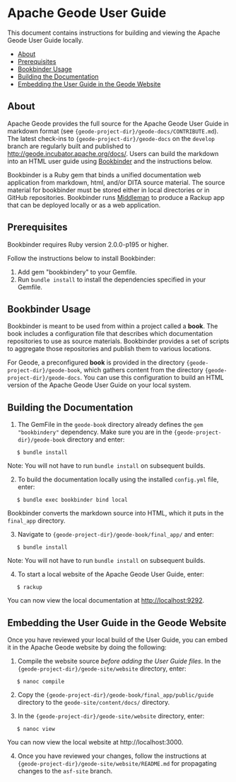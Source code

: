# Apache Geode User Guide

This document contains instructions for building and viewing the Apache Geode User Guide locally.

- [About](#about)
- [Prerequisites](#prerequisites)
- [Bookbinder Usage](#bookbinder-usage)
- [Building the Documentation](#building-the-documentation)
- [Embedding the User Guide in the Geode Website](#embedding-the-user-guide-in-the-geode-website)

## About

Apache Geode provides the full source for the Apache Geode User Guide in markdown format (see `{geode-project-dir}/geode-docs/CONTRIBUTE.md`). The latest check-ins to `{geode-project-dir}/geode-docs` on the `develop` branch are regularly built and published to http://geode.incubator.apache.org/docs/. Users can build the markdown into an HTML user guide using [Bookbinder](https://github.com/pivotal-cf/bookbinder) and the instructions below.

Bookbinder is a Ruby gem that binds  a unified documentation web application from markdown, html, and/or DITA source material. The source material for bookbinder must be stored either in local directories or in GitHub repositories. Bookbinder runs [Middleman](http://middlemanapp.com/) to produce a Rackup app that can be deployed locally or as a web application.

## Prerequisites

Bookbinder requires Ruby version 2.0.0-p195 or higher.

Follow the instructions below to install Bookbinder:

1. Add gem "bookbindery" to your Gemfile.
2. Run `bundle install` to install the dependencies specified in your Gemfile.

## Bookbinder Usage

Bookbinder is meant to be used from within a project called a **book**. The book includes a configuration file that describes which documentation repositories to use as source materials. Bookbinder provides a set of scripts to aggregate those repositories and publish them to various locations.

For Geode, a preconfigured **book** is provided in the directory `{geode-project-dir}/geode-book`, which gathers content from the directory `{geode-project-dir}/geode-docs`. You can use this configuration to build an HTML version of the Apache Geode User Guide on your local system.

## Building the Documentation

1. The GemFile in the `geode-book` directory already defines the `gem "bookbindery"` dependency. Make sure you are in the `{geode-project-dir}/geode-book` directory and enter:
```
   $ bundle install
```

   Note: You will not have to run `bundle install` on subsequent builds.

2. To build the documentation locally using the installed `config.yml` file, enter:
```
   $ bundle exec bookbinder bind local
```

   Bookbinder converts the markdown source into HTML, which it puts in the `final_app` directory.

3. Navigate to `{geode-project-dir}/geode-book/final_app/` and enter:
```
   $ bundle install
```

   Note: You will not have to run `bundle install` on subsequent builds.

4. To start a local website of the Apache Geode User Guide, enter:
```
   $ rackup
```

   You can now view the local documentation at <http://localhost:9292>. 

## Embedding the User Guide in the Geode Website

Once you have reviewed your local build of the User Guide, you can embed it in the Apache Geode website by doing the following:

1. Compile the website source *before adding the User Guide files*. In the `{geode-project-dir}/geode-site/website` directory, enter:
```
   $ nanoc compile
```

2. Copy the `{geode-project-dir}/geode-book/final_app/public/guide` directory to the `geode-site/content/docs/` directory.

3. In the `{geode-project-dir}/geode-site/website` directory, enter:
```
   $ nanoc view
```

   You can now view the local website at http://localhost:3000.

4. Once you have reviewed your changes, follow the instructions at `{geode-project-dir}/geode-site/website/README.md` for propagating changes to the `asf-site` branch.